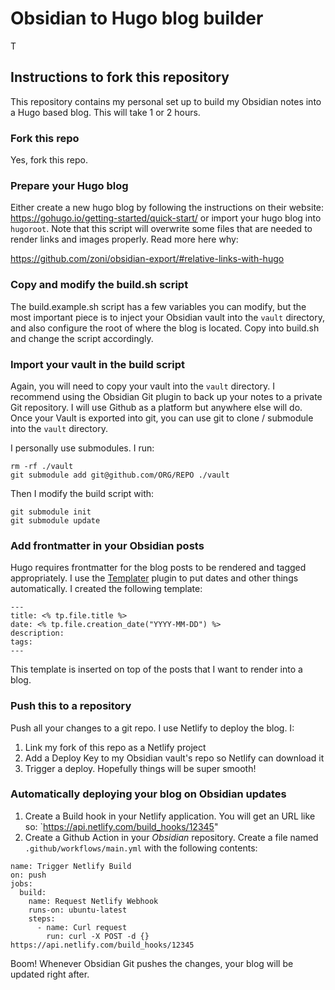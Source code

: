 # Obsidian to Hugo blog builder
T
## Instructions to fork this repository

This repository contains my personal set up to build my Obsidian notes into a Hugo based blog. This will take 1 or 2 hours.

### Fork this repo

Yes, fork this repo.

### Prepare your Hugo blog

Either create a new hugo blog by following the instructions on their website: https://gohugo.io/getting-started/quick-start/ or import your hugo blog into `hugoroot`.
Note that this script will overwrite some files that are needed to render links and images properly. Read more here why:

https://github.com/zoni/obsidian-export/#relative-links-with-hugo

### Copy and modify the build.sh script

The build.example.sh script has a few variables you can modify, but the most important piece is to inject your Obsidian vault into the `vault` directory, and also configure the root of where the blog is located. Copy into build.sh and change the script accordingly.

### Import your vault in the build script

Again, you will need to copy your vault into the `vault` directory. I recommend using the Obsidian Git plugin to back up your notes to a private Git repository. I will use Github as a platform but anywhere else will do. Once
your Vault is exported into git, you can use git to clone / submodule into the `vault` directory.

I personally use submodules. I run:

```
rm -rf ./vault
git submodule add git@github.com/ORG/REPO ./vault
```

Then I modify the build script with:

```
git submodule init
git submodule update
```


### Add frontmatter in your Obsidian posts

Hugo requires frontmatter for the blog posts to be rendered and tagged appropriately. I use the [Templater](https://github.com/SilentVoid13/Templater) plugin to put dates and other things automatically. I created the following template:

```
---
title: <% tp.file.title %>
date: <% tp.file.creation_date("YYYY-MM-DD") %>
description:
tags:
---
```

This template is inserted on top of the posts that I want to render into a blog.

### Push this to a repository

Push all your changes to a git repo. I use Netlify to deploy the blog. I:

1. Link my fork of this repo as a Netlify project
1. Add a Deploy Key to my Obsidian vault's repo so Netlify can download it
1. Trigger a deploy. Hopefully things will be super smooth!


### Automatically deploying your blog on Obsidian updates

1. Create a Build hook in your Netlify application. You will get an URL like so: `https://api.netlify.com/build_hooks/12345"
1. Create a Github Action in your _Obsidian_ repository. Create a file named `.github/workflows/main.yml` with the following contents:

```
name: Trigger Netlify Build
on: push
jobs:
  build:
    name: Request Netlify Webhook
    runs-on: ubuntu-latest
    steps:
      - name: Curl request
        run: curl -X POST -d {} https://api.netlify.com/build_hooks/12345
```

Boom! Whenever Obsidian Git pushes the changes, your blog will be updated right after.
